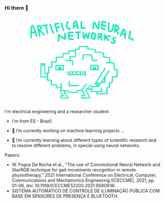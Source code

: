 ### Hi there 👋
![](https://github.com/wyctorfogos/wyctorfogos/blob/main/PlumpHollowFrog-small.gif)

I'm electrical engineering and a researcher student 
- I'm from ES - Brazil.

- 🔭 I’m currently working on machine learning projects ...
- 🌱 I’m currently learning about different types of scientific research and to resolve different problems, in special using neural networks.

Papers: 

- W. Fogos Da Rocha et al., "The use of Convolutional Neural Network and StarRGB technique for gait movements recognition in remote physiotherapy," 2021 International Conference on Electrical, Computer, Communications and Mechatronics Engineering (ICECCME), 2021, pp. 01-06, doi: 10.1109/ICECCME52200.2021.9590936.
- SISTEMA AUTOMÁTICO DE CONTROLE DE ILUMINAÇÃO PÚBLICA COM BASE EM SENSORES DE PRESENÇA E BLUETOOTH.

